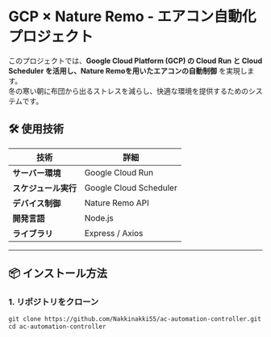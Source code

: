 # GCP × Nature Remo - エアコン自動化プロジェクト

このプロジェクトでは、**Google Cloud Platform (GCP) の Cloud Run と Cloud Scheduler を活用し、Nature Remoを用いたエアコンの自動制御** を実現します。  
冬の寒い朝に布団から出るストレスを減らし、快適な環境を提供するためのシステムです。

## 🛠 使用技術
| 技術 | 詳細 |
|------|------|
| **サーバー環境** | Google Cloud Run |
| **スケジュール実行** | Google Cloud Scheduler |
| **デバイス制御** | Nature Remo API |
| **開発言語** | Node.js |
| **ライブラリ** | Express / Axios |

---

## 📦 インストール方法
### 1. リポジトリをクローン
```txt
git clone https://github.com/Nakkinakki55/ac-automation-controller.git
cd ac-automation-controller
```

